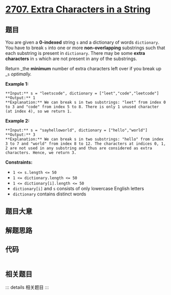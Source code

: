 # [2707. Extra Characters in a String](https://leetcode.com/problems/extra-characters-in-a-string)

## 题目

You are given a **0-indexed** string `s` and a dictionary of words
`dictionary`. You have to break `s` into one or more **non-overlapping**
substrings such that each substring is present in `dictionary`. There may be
some **extra characters** in `s` which are not present in any of the
substrings.

Return _the **minimum** number of extra characters left over if you break up
_`s` _optimally._



**Example 1:**

    
    
    **Input:** s = "leetscode", dictionary = ["leet","code","leetcode"]
    **Output:** 1
    **Explanation:** We can break s in two substrings: "leet" from index 0 to 3 and "code" from index 5 to 8. There is only 1 unused character (at index 4), so we return 1.
    
    

**Example 2:**

    
    
    **Input:** s = "sayhelloworld", dictionary = ["hello","world"]
    **Output:** 3
    **Explanation:** We can break s in two substrings: "hello" from index 3 to 7 and "world" from index 8 to 12. The characters at indices 0, 1, 2 are not used in any substring and thus are considered as extra characters. Hence, we return 3.
    



**Constraints:**

  * `1 <= s.length <= 50`
  * `1 <= dictionary.length <= 50`
  * `1 <= dictionary[i].length <= 50`
  * `dictionary[i]` and `s` consists of only lowercase English letters
  * `dictionary` contains distinct words


## 题目大意

## 解题思路

## 代码

```javascript

```

## 相关题目

::: details 相关题目
:::
